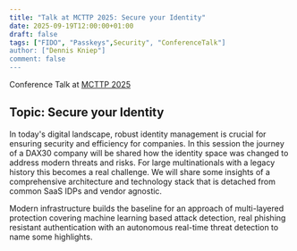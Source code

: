 ```yaml
---
title: "Talk at MCTTP 2025: Secure your Identity"
date: 2025-09-19T12:00:00+01:00
draft: false
tags: ["FIDO", "Passkeys",Security", "ConferenceTalk"]
author: ["Dennis Kniep"]
comment: false
---
```


Conference Talk at [MCTTP 2025](https://www.mcttp.de/agenda)

## Topic: Secure your Identity

In today's digital landscape, robust identity management is crucial for ensuring security and efficiency for companies. In this session the journey of a DAX30 company will be shared how the identity space was changed to address modern threats and risks. For large multinationals with a legacy history this becomes a real challenge. We will share some insights of a comprehensive architecture and technology stack that is detached from common SaaS IDPs and vendor agnostic.

Modern infrastructure builds the baseline for an approach of multi-layered protection covering machine learning based attack detection, real phishing resistant authentication with an autonomous real-time threat detection to name some highlights.
